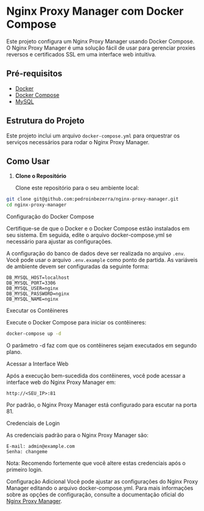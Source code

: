 # Nginx Proxy Manager com Docker Compose

Este projeto configura um Nginx Proxy Manager usando Docker Compose. O Nginx Proxy Manager é uma solução fácil de usar para gerenciar proxies reversos e certificados SSL em uma interface web intuitiva.

## Pré-requisitos

- [Docker](https://docs.docker.com/get-docker/)
- [Docker Compose](https://docs.docker.com/compose/install/)
- [MySQL](https://www.mysql.com/)

## Estrutura do Projeto

Este projeto inclui um arquivo `docker-compose.yml` para orquestrar os serviços necessários para rodar o Nginx Proxy Manager. 

## Como Usar

1. **Clone o Repositório**

   Clone este repositório para o seu ambiente local:

 ```bash
 git clone git@github.com:pedroinbezerra/nginx-proxy-manager.git
 cd nginx-proxy-manager
 ```
Configuração do Docker Compose

Certifique-se de que o Docker e o Docker Compose estão instalados em seu sistema. Em seguida, edite o arquivo docker-compose.yml se necessário para ajustar as configurações.

A configuração do banco de dados deve ser realizada no arquivo `.env`. Você pode usar o arquivo `.env.example` como ponto de partida. As variáveis de ambiente devem ser configuradas da seguinte forma:

```env
DB_MYSQL_HOST=localhost
DB_MYSQL_PORT=3306
DB_MYSQL_USER=nginx
DB_MYSQL_PASSWORD=nginx
DB_MYSQL_NAME=nginx
```

Executar os Contêineres

Execute o Docker Compose para iniciar os contêineres:

```bash
docker-compose up -d
```

O parâmetro -d faz com que os contêineres sejam executados em segundo plano.

Acessar a Interface Web

Após a execução bem-sucedida dos contêineres, você pode acessar a interface web do Nginx Proxy Manager em:

```
http://<SEU_IP>:81
```

Por padrão, o Nginx Proxy Manager está configurado para escutar na porta 81.

Credenciais de Login

As credenciais padrão para o Nginx Proxy Manager são:

```
E-mail: admin@example.com
Senha: changeme
```

Nota: Recomendo fortemente que você altere estas credenciais após o primeiro login.

Configuração Adicional
Você pode ajustar as configurações do Nginx Proxy Manager editando o arquivo docker-compose.yml. Para mais informações sobre as opções de configuração, consulte a documentação oficial do [Nginx Proxy Manager](https://nginxproxymanager.com/).
